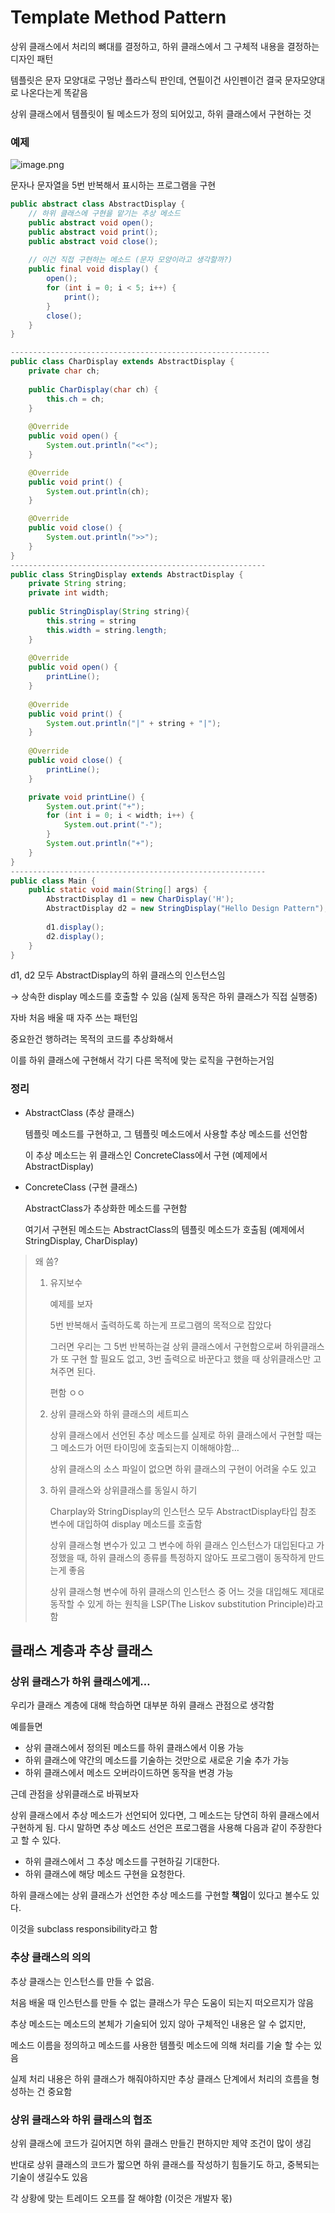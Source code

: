 # Template Method Pattern

상위 클래스에서 처리의 뼈대를 결정하고, 하위 클래스에서 그 구체적 내용을 결정하는 디자인 패턴

템플릿은 문자 모양대로 구멍난 플라스틱 판인데, 연필이건 사인펜이건 결국 문자모양대로 나온다는게 똑같음

상위 클래스에서 템플릿이 될 메소드가 정의 되어있고, 하위 클래스에서 구현하는 것

### 예제

![image.png](Template%20Method%20Pattern%20b97136c5658a4fc9835ae2a61b70fed7/image.png)

문자나 문자열을 5번 반복해서 표시하는 프로그램을 구현

```java
public abstract class AbstractDisplay {
	// 하위 클래스에 구현을 맡기는 추상 메소드
	public abstract void open();
	public abstract void print();
	public abstract void close();
	
	// 이건 직접 구현하는 메소드 (문자 모양이라고 생각할까?)
	public final void display() {
		open();
		for (int i = 0; i < 5; i++) {
			print();
		}
		close();
	}
}

----------------------------------------------------------
public class CharDisplay extends AbstractDisplay {
	private char ch;
	
	public CharDisplay(char ch) {
		this.ch = ch;
	}
	
	@Override
	public void open() {
		System.out.println("<<");
	}

	@Override
	public void print() {
		System.out.println(ch);
	}

	@Override
	public void close() {
		System.out.println(">>");
	}
}
---------------------------------------------------------
public class StringDisplay extends AbstractDisplay {
	private String string;
	private int width;
	
	public StringDisplay(String string){
		this.string = string
		this.width = string.length;
	}
	
	@Override
	public void open() {
		printLine();
	}
	
	@Override
	public void print() {
		System.out.println("|" + string + "|");
	}
	
	@Override
	public void close() {
		printLine();
	}

	private void printLine() {
		System.out.print("+");
		for (int i = 0; i < width; i++) {
			System.out.print("-");
		}
		System.out.println("+");
	}
}
---------------------------------------------------------
public class Main {
	public static void main(String[] args) {
		AbstractDisplay d1 = new CharDisplay('H');
		AbstractDisplay d2 = new StringDisplay("Hello Design Pattern");
		
		d1.display();
		d2.display();
	}
}
```

d1, d2 모두 AbstractDisplay의 하위 클래스의 인스턴스임

→ 상속한 display 메소드를 호출할 수 있음 (실제 동작은 하위 클래스가 직접 실행중)

자바 처음 배울 때 자주 쓰는 패턴임

중요한건 행하려는 목적의 코드를 추상화해서

이를 하위 클래스에 구현해서 각기 다른 목적에 맞는 로직을 구현하는거임

### 정리

- AbstractClass (추상 클래스)
    
    템플릿 메소드를 구현하고, 그 템플릿 메소드에서 사용할 추상 메소드를 선언함
    
    이 추상 메소드는 위 클래스인 ConcreteClass에서 구현 (예제에서 AbstractDisplay)
    
- ConcreteClass (구현 클래스)
    
    AbstractClass가 추상화한 메소드를 구현함
    
    여기서 구현된 메소드는 AbstractClass의 템플릿 메소드가 호출됨 (예제에서 StringDisplay, CharDisplay)
    

> 왜 씀?
> 
> 1. 유지보수
>     
>     예제를 보자
>     
>     5번 반복해서 출력하도록 하는게 프로그램의 목적으로 잡았다
>     
>     그러면 우리는 그 5번 반복하는걸 상위 클래스에서 구현함으로써 하위클래스가 또 구현 할 필요도 없고, 3번 출력으로 바꾼다고 했을 때 상위클래스만 고쳐주면 된다.
>     
>     편함 ㅇㅇ
>     
> 2. 상위 클래스와 하위 클래스의 세트피스
>     
>     상위 클래스에서 선언된 추상 메소드를 실제로 하위 클래스에서 구현할 때는 그 메소드가 어떤 타이밍에 호출되는지 이해해야함…
>     
>     상위 클래스의 소스 파일이 없으면 하위 클래스의 구현이 어려울 수도 있고
>     
> 
> 1. 하위 클래스와 상위클래스를 동일시 하기
>     
>     Charplay와 StringDisplay의 인스턴스 모두 AbstractDisplay타입 참조 변수에 대입하여 display 메소드를 호출함
>     
>     상위 클래스형 변수가 있고 그 변수에 하위 클래스 인스턴스가 대입된다고 가정했을 때, 하위 클래스의 종류를 특정하지 않아도 프로그램이 동작하게 만드는게 좋음
>     
>     상위 클래스형 변수에 하위 클래스의 인스턴스 중 어느 것을 대입해도 제대로 동작할 수 있게 하는 원칙을 LSP(The Liskov substitution Principle)라고 함
>     
> 

## 클래스 계층과 추상 클래스

### 상위 클래스가 하위 클래스에게…

우리가 클래스 계층에 대해 학습하면 대부분 하위 클래스 관점으로 생각함

예를들면

- 상위 클래스에서 정의된 메소드를 하위 클래스에서 이용 가능
- 하위 클래스에 약간의 메소드를 기술하는 것만으로 새로운 기술 추가 가능
- 하위 클래스에서 메소드 오버라이드하면 동작을 변경 가능

근데 관점을 상위클래스로 바꿔보자

상위 클래스에서 추상 메소드가 선언되어 있다면, 그 메소드는 당연히 하위 클래스에서 구현하게 됨. 다시 말하면 추상 메소드 선언은 프로그램을 사용해 다음과 같이 주장한다고 할 수 있다.

- 하위 클래스에서 그 추상 메소드를 구현하길 기대한다.
- 하위 클래스에 해당 메소드 구현을 요청한다.

하위 클래스에는 상위 클래스가 선언한 추상 메소드를 구현할 **책임**이 있다고 볼수도 있다.

이것을 subclass responsibility라고 함

### 추상 클래스의 의의

추상 클래스는 인스턴스를 만들 수 없음.

처음 배울 때 인스턴스를 만들 수 없는 클래스가 무슨 도움이 되는지 떠오르지가 않음

추상 메소드는 메소드의 본체가 기술되어 있지 않아 구체적인 내용은 알 수 없지만,

메소드 이름을 정의하고 메소드를 사용한 템플릿 메소드에 의해 처리를 기술 할 수는 있음

실제 처리 내용은 하위 클래스가 해줘야하지만 추상 클래스 단계에서 처리의 흐름을 형성하는 건 중요함

### 상위 클래스와 하위 클래스의 협조

상위 클래스에 코드가 길어지면 하위 클래스 만들긴 편하지만 제약 조건이 많이 생김

반대로 상위 클래스의 코드가 짧으면 하위 클래스를 작성하기 힘들기도 하고, 중복되는 기술이 생길수도 있음

각 상황에 맞는 트레이드 오프를 잘 해야함 (이것은 개발자 몫)
